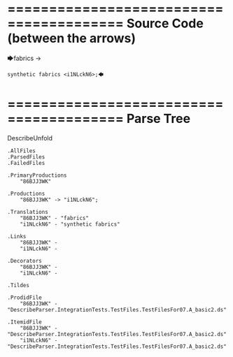 ========================================
Source Code (between the arrows)
========================================

🡆fabrics -> 
	
	synthetic fabrics <i1NLckN6>;🡄

========================================
Parse Tree
========================================
DescribeUnfold

    .AllFiles
    .ParsedFiles
    .FailedFiles

    .PrimaryProductions
        "86BJJ3WK" 

    .Productions
        "86BJJ3WK" -> "i1NLckN6";

    .Translations
        "86BJJ3WK" - "fabrics"
        "i1NLckN6" - "synthetic fabrics"

    .Links
        "86BJJ3WK" - 
        "i1NLckN6" - 

    .Decorators
        "86BJJ3WK" - 
        "i1NLckN6" - 

    .Tildes

    .ProdidFile
        "86BJJ3WK" - "DescribeParser.IntegrationTests.TestFiles.TestFilesFor07.A_basic2.ds"

    .ItemidFile
        "86BJJ3WK" - "DescribeParser.IntegrationTests.TestFiles.TestFilesFor07.A_basic2.ds"
        "i1NLckN6" - "DescribeParser.IntegrationTests.TestFiles.TestFilesFor07.A_basic2.ds"

